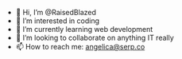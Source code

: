 - 👋 Hi, I’m @RaisedBlazed
- 👀 I’m interested in coding
- 🌱 I’m currently learning web development
- 💞️ I’m looking to collaborate on anything IT really
- 📫 How to reach me: angelica@serp.co

<!---
RaisedBlazed/RaisedBlazed is a ✨ special ✨ repository because its `README.md` (this file) appears on your GitHub profile.
You can click the Preview link to take a look at your changes.
--->
